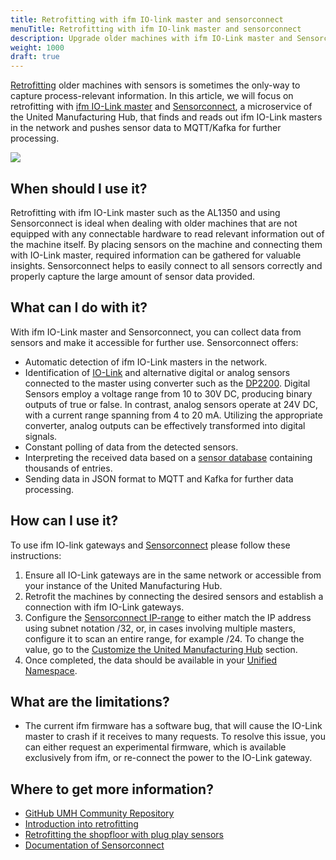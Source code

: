 ```yaml
---
title: Retrofitting with ifm IO-link master and sensorconnect
menuTitle: Retrofitting with ifm IO-link master and sensorconnect
description: Upgrade older machines with ifm IO-Link master and Sensorconnect for seamless data collection and integration. Retrofit your shop floor with plug-and-play sensors for valuable insights and improved efficiency.
weight: 1000
draft: true
---
```


[Retrofitting](https://learn.umh.app/blog/connectivity-retrofitting-the-shopfloor-with-plug-play-sensors/) older machines with sensors is sometimes the only-way to capture process-relevant information.
In this article, we will focus on retrofitting with [ifm IO-Link master](https://www.ifm.com/de/de/category/245) and
[Sensorconnect](/docs/architecture/microservices/core/sensorconnect/), a microservice of the United Manufacturing Hub, that finds and reads out ifm IO-Link masters in the
network and pushes sensor data to MQTT/Kafka for further processing.

![](/images/features/ifm-retrofitting/ifm_sensors.jpg?width=40%)

## When should I use it?

Retrofitting with ifm IO-Link master such as the AL1350 and using Sensorconnect is ideal when dealing with older machines that are not
equipped with any connectable hardware to read relevant information out of the machine itself. By placing sensors on
the machine and connecting them with IO-Link master, required information can be gathered for valuable
insights. Sensorconnect helps to easily connect to all sensors correctly and properly capture the large
amount of sensor data provided.

## What can I do with it?

With ifm IO-Link master and Sensorconnect, you can collect data from sensors and make it accessible for further use.
Sensorconnect offers:

- Automatic detection of ifm IO-Link masters in the network.
- Identification of [IO-Link](https://www.ifm.com/de/de/category/200) and alternative digital or analog sensors connected to the master using converter such as the [DP2200](https://www.ifm.com/de/de/product/DP2200).
  Digital Sensors employ a voltage range from 10 to 30V DC, producing binary outputs of true or false. In contrast, analog sensors operate at 24V DC, with a current range spanning from 4 to 20 mA. Utilizing the appropriate converter, analog outputs can be effectively transformed into digital signals.
- Constant polling of data from the detected sensors.
- Interpreting the received data based on a [sensor database](https://io-link.com/en/IODDfinder/IODDfinder.php?thisID=137) containing thousands of entries.
- Sending data in JSON format to MQTT and Kafka for further data processing.

## How can I use it?

To use ifm IO-link gateways and [Sensorconnect](/docs/architecture/microservices/core/sensorconnect/) please follow these instructions:

1. Ensure all IO-Link gateways are in the same network or accessible from your instance of the United Manufacturing Hub.
2. Retrofit the machines by connecting the desired sensors and establish a connection with ifm IO-Link gateways.
3. Configure the [Sensorconnect IP-range](/docs/architecture/helm-chart/#sensor-connect) to either match the IP address using subnet notation /32, or, in cases involving multiple masters, configure it to scan an entire range, for example /24. To change the value, go to the [Customize the United Manufacturing Hub](/docs/production-guide/administration/customize-umh-installation/) section.
4. Once completed, the data should be available in your [Unified Namespace](/docs/features/unified-namespace/).

## What are the limitations?

- The current ifm firmware has a software bug, that will cause the IO-Link master to crash if it receives to many requests.
  To resolve this issue, you can either request an experimental firmware, which is available exclusively from ifm, or re-connect the power to the IO-Link gateway.

## Where to get more information?

- [GitHub UMH Community Repository](https://github.com/united-manufacturing-hub/community-repo)
- [Introduction into retrofitting](https://learn.umh.app/lesson/introduction-into-it-ot-retrofitting/)
- [Retrofitting the shopfloor with plug play sensors](https://learn.umh.app/blog/connectivity-retrofitting-the-shopfloor-with-plug-play-sensors/)
- [Documentation of Sensorconnect](/docs/architecture/microservices/core/sensorconnect/)
